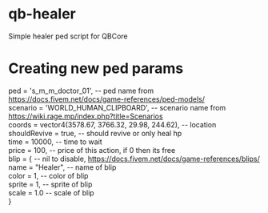 # qb-healer
Simple healer ped script for QBCore

# Creating new ped params

ped = 's_m_m_doctor_01', -- ped name from https://docs.fivem.net/docs/game-references/ped-models/ </br>
scenario = 'WORLD_HUMAN_CLIPBOARD', -- scenario name from https://wiki.rage.mp/index.php?title=Scenarios </br>
coords = vector4(3578.67, 3766.32, 29.98, 244.62), -- location </br>
shouldRevive = true, -- should revive or only heal hp </br>
time = 10000, -- time to wait </br>
price = 100, -- price of this action, if 0 then its free </br>
blip = { -- nil to disable, https://docs.fivem.net/docs/game-references/blips/ </br>
  name = "Healer", -- name of blip </br>
  color = 1, -- color of blip </br>
  sprite = 1, -- sprite of blip </br>
  scale = 1.0  -- scale of blip </br>
}
